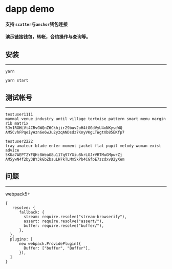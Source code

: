# dapp demo

#### 支持 `scatter`与`anchor`钱包连接
#### 演示链接钱包，转帐，合约操作与查询等。




## 安装
----

```
yarn 

yarn start
```

## 测试帐号
----

```
testuser1111
mammal venue industry until village tortoise pattern smart menu margin rib matrix
5Jv1RGHLVt4CRvGWQnZ6Ckhjir29buv2oH4tGGdVyU4xNKysdWQ
AM5CvhFPqeiyAzn6e6wJu2yzqANDsdz7KnyVKgLTWgtXb85EKfp7

testuser2222
tray amateur blade enter moment jacket flat pupil melody woman exist advice
5KUa7AEPT2YFQHc8WeaG8u117q97YGiu8krLGJrVRTMuGMpwrZj
AM5ywN4f2by3BY3kGbZbsuLH7kTLMm5kPb4CGfbE7zzdxvD2yXem

```



## 问题
----
webpack5+

```
{
   resolve: {
      fallback: {
        stream: require.resolve("stream-browserify"),
        assert: require.resolve("assert/"),
        buffer: require.resolve("buffer/"),
      },
  },
  plugins: [
      new webpack.ProvidePlugin({
        Buffer: ["buffer", "Buffer"],
      }),
  ]
}
```